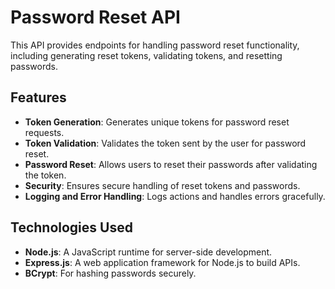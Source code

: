 # Password Reset API

This API provides endpoints for handling password reset functionality, including generating reset tokens, validating tokens, and resetting passwords.

## Features

- **Token Generation**: Generates unique tokens for password reset requests.
- **Token Validation**: Validates the token sent by the user for password reset.
- **Password Reset**: Allows users to reset their passwords after validating the token.
- **Security**: Ensures secure handling of reset tokens and passwords.
- **Logging and Error Handling**: Logs actions and handles errors gracefully.

## Technologies Used

- **Node.js**: A JavaScript runtime for server-side development.
- **Express.js**: A web application framework for Node.js to build APIs.
- **BCrypt**: For hashing passwords securely.
